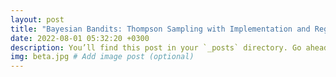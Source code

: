 ```yaml
---
layout: post
title: "Bayesian Bandits: Thompson Sampling with Implementation and Regret Analysis"
date: 2022-08-01 05:32:20 +0300
description: You’ll find this post in your `_posts` directory. Go ahead and edit it and re-build the site to see your changes. # Add post description (optional)
img: beta.jpg # Add image post (optional)
---
```

